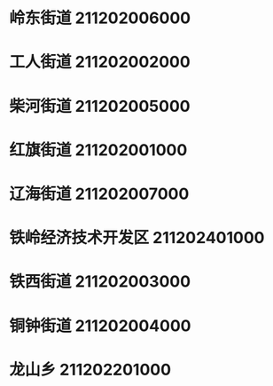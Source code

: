 # 岭东街道 211202006000
# 工人街道 211202002000
# 柴河街道 211202005000
# 红旗街道 211202001000
# 辽海街道 211202007000
# 铁岭经济技术开发区 211202401000
# 铁西街道 211202003000
# 铜钟街道 211202004000
# 龙山乡 211202201000
